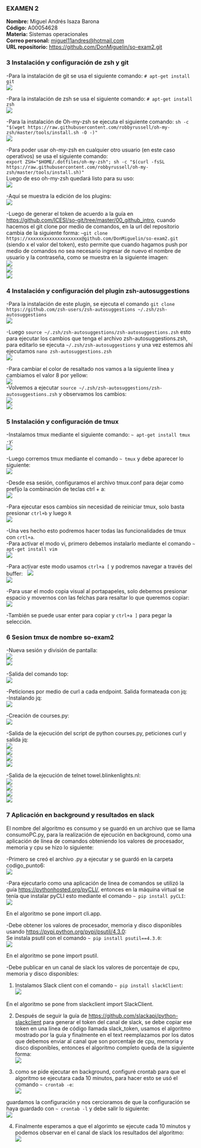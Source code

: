 ### EXAMEN 2  
**Nombre:** Miguel Andrés Isaza Barona  
**Código:** A00054628  
**Materia:** Sistemas operacionales  
**Correo personal:** miguel11andres@hotmail.com  
**URL repositorio:** https://github.com/DonMiguelin/so-exam2.git

### 3 Instalación y configuración de zsh y git  

-Para la instalación de git se usa el siguiente comando: ``# apt-get install git``  
![](Imagenes/git.png)  

-Para la instalación de zsh se usa el siguiente comando: ``# apt-get install zsh``  
![](Imagenes/Instalación%20zsh.png)  

-Para la instalación de Oh-my-zsh se ejecuta el siguiente comando: ``sh -c "$(wget https://raw.githubusercontent.com/robbyrussell/oh-my-zsh/master/tools/install.sh -O -)"``  
![](Imagenes/Instalación%20Oh%20my%20zsh.png)  

-Para poder usar oh-my-zsh en cualquier otro usuario (en este caso operativos) se usa el siguiente comando:  
``export ZSH="$HOME/.dotfiles/oh-my-zsh"; sh -c "$(curl -fsSL https://raw.githubusercontent.com/robbyrussell/oh-my-zsh/master/tools/install.sh)"``  
Luego de eso oh-my-zsh quedará listo para su uso:  
![](Imagenes/Oh_my-zsh-userOperativos.png)  

-Aquí se muestra la edición de los plugins:  
![](Imagenes/plugins%20autosuggestion.png)  

-Luego de generar el token de acuerdo a la guía en https://github.com/ICESI/so-git/tree/master/00_github_intro, cuando hacemos el git clone por medio de comandos, en la url del repositorio cambia de la siguiente forma: ``~git clone https://xxxxxxxxxxxxxxxxxxxx@github.com/DonMiguelin/so-exam2.git`` (siendo x el valor del token), esto permite que cuando hagamos push por medio de comandos no sea necesario ingresar de nuevo el nombre de usuario y la contraseña, como se muestra en la siguiente imagen:  
![](Imagenes/comandos%20git.png)  
![](Imagenes/Creación%20carpeta.png)  
![](Imagenes/edicion%20README.png)  

### 4 Instalación y configuración del plugin zsh-autosuggestions  

-Para la instalación de este plugin, se ejecuta el comando ``git clone https://github.com/zsh-users/zsh-autosuggestions ~/.zsh/zsh-autosuggestions``  
![](Imagenes/Clonando%20plugin%20autosuggestion.png)  

-Luego ``source ~/.zsh/zsh-autosuggestions/zsh-autosuggestions.zsh`` esto para ejecutar los cambios que tenga el archivo zsh-autosuggestions.zsh, para editarlo se ejecuta ``~/.zsh/zsh-autosuggestions`` y una vez estemos ahí ejecutamos ``nano zsh-autosuggestions.zsh``  
![](Imagenes/archivo%20a%20configurar.png)  

-Para cambiar el color de resaltado nos vamos a la siguiente línea y cambiamos el valor 8 por yellow:  
![](Imagenes/Cambio%20de%20color%20resaltado.png)  
-Volvemos a ejecutar ``source ~/.zsh/zsh-autosuggestions/zsh-autosuggestions.zsh`` y observamos los cambios:  
![](Imagenes/cambios_resaltadoAmarillo.png)  
![](Imagenes/colorAmarillo_2docomando.png)  

### 5 Instalación y configuración de tmux  
-Instalamos tmux mediante el siguiente comando: ``~ apt-get install tmux -y``:  
![](Imagenes/Instalación%20tmux.png)  

-Luego corremos tmux mediante el comando ``~ tmux`` y debe aparecer lo siguiente:  
![](Imagenes/corriendo%20tmux.png)  

-Desde esa sesión, configuramos el archivo tmux.conf para dejar como prefijo la combinación de teclas ctrl + a:  
![](Imagenes/configuraciones%20tmux.png)  

-Para ejecutar esos cambios sin necesidad de reiniciar tmux, solo basta presionar ``ctrl+b`` y luego ``R``  
![](Imagenes/ctrl+R.png)  

-Una ves hecho esto podremos hacer todas las funcionalidades de tmux con ``crtl+a``.  
-Para activar el modo vi, primero debemos instalarlo mediante el comando ``~ apt-get install vim``  
![](Imagenes/instalacion%20vim.png)  


-Para activar este modo usamos ``ctrl+a [`` y podremos navegar a través del buffer:  
![](Imagenes/Modo%20vi.png)  
![](Imagenes/Modo%20vi%203.png)  

-Para usar el modo copia visual al portapapeles, solo debemos presionar espacio y movernos con las felchas para resaltar lo que queremos copiar:  
![](Imagenes/Modo%20vi%202.png)  

-También se puede usar enter para copiar y ``ctrl+a ]`` para pegar la selección.  

### 6 Sesion tmux de nombre so-exam2  

-Nueva sesión y división de pantalla:  
![](Imagenes/nueva%20sesion%20tmux.png)  
![](Imagenes/Division%20pantalla.png)  


-Salida del comando top:  
![](Imagenes/comando%20top.png)  

-Peticiones por medio de curl a cada endpoint. Salida formateada con jq:  
-Instalando jq:  
![](Imagenes/instalando%20jq.png)  

-Creación de courses.py:  
![](Imagenes/coursesPy.png)  

-Salida de la ejecución del script de python courses.py, peticiones curl y salida jq:  
![](Imagenes/curl_jq_1.png)  
![](Imagenes/curl_jq_2.png)  
![](Imagenes/curl_jq_3.png)  
![](Imagenes/curl_jq_4.png)  

-Salida de la ejecución de telnet towel.blinkenlights.nl:  
![](Imagenes/telnet2.png)  
![](Imagenes/telnet3.png)  
![](Imagenes/telnet4.png)  
![](Imagenes/telnet5.png)  

### 7 Aplicación en background y resultados en slack  

El nombre del algoritmo es consumo y se guardó en un archivo que se llama consumoPC.py, para la realización de ejecución en background, como una aplicación de línea de comandos obteniendo los valores de procesador, memoria y cpu se hizo lo siguiente:  

-Primero se creó el archivo .py a ejecutar y se guardó en la carpeta codigo_punto6:  
![](Imagenes/Carpeta%20con%20el%20código_LI.jpg)  

-Para ejecutarlo como una aplicación de linea de comandos se utilizó la guía https://pythonhosted.org/pyCLI/, entonces en la máquina virtual se tenía que instalar pyCLI esto mediante el comando ``~ pip install pyCLI``:    
![](Imagenes/Instalacion%20cli.png)  

En el algoritmo se pone import cli.app.  

-Debe obtener los valores de procesador, memoria y disco disponibles usando https://pypi.python.org/pypi/psutil/4.3.0:  
Se instala psutil con el comando ``~ pip install psutil==4.3.0``:  
![](Imagenes/psutil.png)  

En el algoritmo se pone import psutil.  

-Debe publicar en un canal de slack los valores de porcentaje de cpu, memoria y disco disponibles:  

  1. Instalamos Slack client con el comando ``~ pip install slackClient``:  
  ![](Imagenes/slack%20client%20install.png)  
  
  En el algoritmo se pone from slackclient import SlackClient.
  
  2. Después de seguir la guía de https://github.com/slackapi/python-slackclient para generar el token del canal de slack, se debe copiar ese token en una línea de código llamada slack_token, usamos el algoritmo mostrado por la guia y finalmente en el text reemplazamos por los datos que debemos enviar al canal que son porcentaje de cpu, memoria y disco disponibles, entonces el algoritmo completo queda de la siguiente forma:  
   ![](Imagenes/consumoPC.png)  
  
  3. como se pide ejecutar en background, configuré crontab para que el algoritmo se ejecutara cada 10 minutos, para hacer esto se usó el comando ``~ crontab -e``:  
   ![](Imagenes/configuracionCrontab.png)  
  
  guardamos la configuración y nos cercioramos de que la configuración se haya guardado con ``~ crontab -l`` y debe salir lo siguiente:  
   ![](Imagenes/mostrandoConfiguracion.png)  
  
  4. Finalmente esperamos a que el algorimto se ejecute cada 10 minutos y podemos observar en el canal de slack los resultados del algoritmo:  
   ![](Imagenes/resultadosSlack_LI.jpg)  
  
